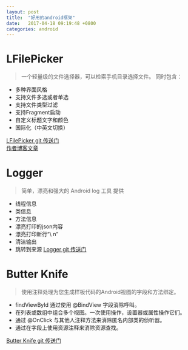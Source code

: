 ```yaml
---
layout: post
title:  "好用的android框架"
date:   2017-04-18 09:19:48 +0800
categories: android
---
```


# LFilePicker
>一个轻量级的文件选择器，可以检索手机目录选择文件。
同时包含：
- 多种界面风格
- 支持文件多选或者单选
- 支持文件类型过滤
- 支持Fragment启动
- 自定义标题文字和颜色
- 国际化（中英文切换）

[LFilePicker git 传送门](https://github.com/leonHua/LFilePicker/blob/master/README_CH.md)     
[作者博客文章](http://www.jianshu.com/p/eeb211e190be)
# Logger
>简单，漂亮和强大的 Android log 工具
提供 
- 线程信息
- 类信息
- 方法信息
- 漂亮打印的json内容
- 漂亮打印新行“\ n”
- 清洁输出
- 跳转到来源
[Logger git 传送门](https://github.com/orhanobut/logger)     

# Butter Knife  
>使用注释处理为您生成样板代码的Android视图的字段和方法绑定。
- findViewById 通过使用 @BindView 字段消除呼叫。
- 在列表或数组中组合多个视图。一次使用操作，设置器或属性操作它们。
- 通过 @OnClick 与其他人注释方法来消除匿名内部类的侦听器。
- 通过在字段上使用资源注释来消除资源查找。

[Butter Knife git 传送门](https://github.com/JakeWharton/butterknife)



